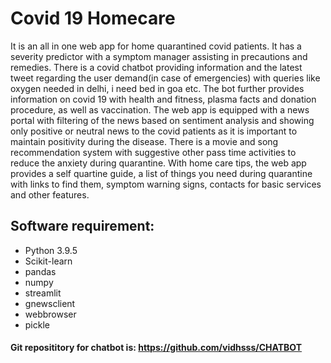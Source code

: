 # Covid 19 Homecare
It is an all in one web app for home quarantined covid patients. It has a severity predictor with a symptom manager assisting in precautions and remedies. There is a covid chatbot providing information and the latest tweet regarding the user demand(in case of emergencies) with queries like oxygen needed in delhi, i need bed in goa etc. The bot further provides information on covid 19 with health and fitness, plasma facts and donation procedure, as well as vaccination. The web app is equipped with a news portal with filtering of the news based on sentiment analysis and showing only positive or neutral news to the covid patients as it is important to maintain positivity during the disease. There is a movie and song recommendation system with suggestive other pass time activities to reduce the anxiety during quarantine. With home care tips, the web app provides a self quartine guide, a list of things you need during quarantine with links to find them, symptom warning signs, contacts for basic services and other features.
## Software requirement: 
* Python 3.9.5
* Scikit-learn
* pandas
* numpy
* streamlit
* gnewsclient 
* webbrowser
* pickle 
#### Git reposititory for chatbot is: https://github.com/vidhsss/CHATBOT


